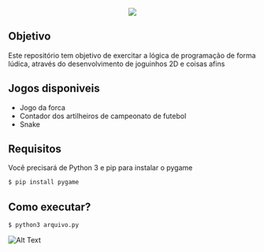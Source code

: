 <p align="center">
  <img src="https://i.ytimg.com/vi/hsm9ljkBJg0/maxresdefault.jpg" />
</p>

## Objetivo
Este repositório tem objetivo de exercitar a lógica de programação de forma lúdica, através do desenvolvimento de joguinhos 2D e coisas afins

## Jogos disponiveis 
- Jogo da forca
- Contador dos artilheiros de campeonato de futebol 
- Snake

## Requisitos

Você precisará de Python 3 e pip para instalar o pygame

```bash
$ pip install pygame
```
## Como executar?

```bash
$ python3 arquivo.py 
```
![Alt Text](https://github.com/Douglas-cc/Jogos/blob/master/2021-01-30-14-19-09-_online-video-cutter.com_.gif)
